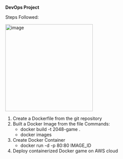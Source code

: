 **DevOps Project**

Steps Followed:

<img width="274" alt="image" src="https://github.com/user-attachments/assets/452e0263-8c65-49b7-8799-bdeca68e73f8">


1.  Create a Dockerfile from the git repository
2.  Built a Docker Image from the file
  Commands:
    - docker build -t 2048-game .
    - docker images
3.	Create Docker Container
    - docker run -d -p 80:80 IMAGE_ID
4. Deploy containerized Docker game on AWS cloud



